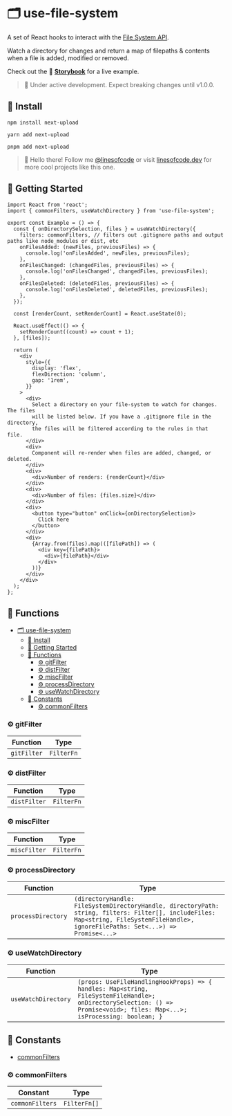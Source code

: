 # 🗂️ use-file-system

A set of React hooks to interact with the [File System API](https://developer.mozilla.org/en-US/docs/Web/API/File_System_API).

Watch a directory for changes and return a map of filepaths & contents when a file is added, modified or removed.

Check out the 📖 [**Storybook**](https://timmikeladze.github.io/use-file-system) for a live example.

> 🚧 Under active development. Expect breaking changes until v1.0.0.

## 📡 Install

```console
npm install next-upload

yarn add next-upload

pnpm add next-upload
```

> 👋 Hello there! Follow me [@linesofcode](https://twitter.com/linesofcode) or visit [linesofcode.dev](https://linesofcode.dev) for more cool projects like this one.

## 🚀 Getting Started

```tsx
import React from 'react';
import { commonFilters, useWatchDirectory } from 'use-file-system';

export const Example = () => {
  const { onDirectorySelection, files } = useWatchDirectory({
    filters: commonFilters, // filters out .gitignore paths and output paths like node_modules or dist, etc
    onFilesAdded: (newFiles, previousFiles) => {
      console.log('onFilesAdded', newFiles, previousFiles);
    },
    onFilesChanged: (changedFiles, previousFiles) => {
      console.log('onFilesChanged', changedFiles, previousFiles);
    },
    onFilesDeleted: (deletedFiles, previousFiles) => {
      console.log('onFilesDeleted', deletedFiles, previousFiles);
    },
  });

  const [renderCount, setRenderCount] = React.useState(0);

  React.useEffect(() => {
    setRenderCount((count) => count + 1);
  }, [files]);

  return (
    <div
      style={{
        display: 'flex',
        flexDirection: 'column',
        gap: '1rem',
      }}
    >
      <div>
        Select a directory on your file-system to watch for changes. The files
        will be listed below. If you have a .gitignore file in the directory,
        the files will be filtered according to the rules in that file.
      </div>
      <div>
        Component will re-render when files are added, changed, or deleted.
      </div>
      <div>
        <div>Number of renders: {renderCount}</div>
      </div>
      <div>
        <div>Number of files: {files.size}</div>
      </div>
      <div>
        <button type="button" onClick={onDirectorySelection}>
          Click here
        </button>
      </div>
      <div>
        {Array.from(files).map(([filePath]) => (
          <div key={filePath}>
            <div>{filePath}</div>
          </div>
        ))}
      </div>
    </div>
  );
};
```

<!-- TSDOC_START -->

## :toolbox: Functions

- [🗂️ use-file-system](#️-use-file-system)
  - [📡 Install](#-install)
  - [🚀 Getting Started](#-getting-started)
  - [:toolbox: Functions](#toolbox-functions)
    - [:gear: gitFilter](#gear-gitfilter)
    - [:gear: distFilter](#gear-distfilter)
    - [:gear: miscFilter](#gear-miscfilter)
    - [:gear: processDirectory](#gear-processdirectory)
    - [:gear: useWatchDirectory](#gear-usewatchdirectory)
  - [:wrench: Constants](#wrench-constants)
    - [:gear: commonFilters](#gear-commonfilters)

### :gear: gitFilter

| Function | Type |
| ---------- | ---------- |
| `gitFilter` | `FilterFn` |

### :gear: distFilter

| Function | Type |
| ---------- | ---------- |
| `distFilter` | `FilterFn` |

### :gear: miscFilter

| Function | Type |
| ---------- | ---------- |
| `miscFilter` | `FilterFn` |

### :gear: processDirectory

| Function | Type |
| ---------- | ---------- |
| `processDirectory` | `(directoryHandle: FileSystemDirectoryHandle, directoryPath: string, filters: Filter[], includeFiles: Map<string, FileSystemFileHandle>, ignoreFilePaths: Set<...>) => Promise<...>` |

### :gear: useWatchDirectory

| Function | Type |
| ---------- | ---------- |
| `useWatchDirectory` | `(props: UseFileHandlingHookProps) => { handles: Map<string, FileSystemFileHandle>; onDirectorySelection: () => Promise<void>; files: Map<...>; isProcessing: boolean; }` |


## :wrench: Constants

- [commonFilters](#gear-commonfilters)

### :gear: commonFilters

| Constant | Type |
| ---------- | ---------- |
| `commonFilters` | `FilterFn[]` |



<!-- TSDOC_END -->
